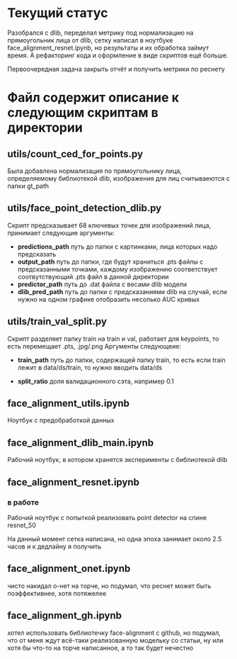 # Текущий статус

Разобрался с dlib, переделал метрику под нормализацию на прямоугольник лица от dlib, сетку написал в ноутбуке face_alignment_resnet.ipynb, но результаты и их обработка займут время. А рефакторинг кода и оформление в виде скриптов ещё больше.

Первоочередная задача закрыть отчёт и получить метрики по реснету

# Файл содержит описание к следующим скриптам в директории

## utils/count_ced_for_points.py

Была добавлена нормализация по прямоугольнику лица, определяемому библиотекой dlib, изображения для лиц считываеются с папки gt_path

## utils/face_point_detection_dlib.py

Скрипт предсказывает 68 ключевых точек для изображений лица, принимает следующие аргументы:

- __predictions_path__ путь до папки с картинками, лица которых надо предсказать
- __output_path__ путь до папки, где будут храниться .pts файлы с предсказанными точками, каждому изображению соответствует соотвутствующий .pts файл в данной директории
- __predictor_path__ путь до .dat файла с весами dlib модели
- __dlib_pred_path__ путь до папки с предсказаниями dlib на случай, если нужно на одном графике отобразить несолько AUC кривых

## utils/train_val_split.py

Скрипт разделяет папку train на train и val, работает для keypoints, то есть перемещает .pts, .jpg/.png Аргументы следующеие:

- __train_path__ путь до папки, содержащей папку train, то есть если train лежит в data/ds/train, то нужно вводить data/ds

- __split_ratio__ доля валидационного сэта, например 0.1

## face_alignment_utils.ipynb

Ноутбук с предобработкой данных

## face_alignment_dlib_main.ipynb

Рабочий ноутбук, в котором хранятся эксперименты с библиотекой dlib

## face_alignment_resnet.ipynb

### в работе

Рабочий ноутбук с попыткой реализовать point detector на спине resnet_50

На данный момент сетка написана, но одна эпоха занимает около 2.5 часов и к дедлайну я получить

## face_alignment_onet.ipynb

чисто накидал о-нет на торче, но подумал, что реснет может быть поэффективнее, хотя потяжелее

## face_alignment_gh.ipynb

хотел использовать библиотечку face-alignment с github, но подумал, что от меня ждут всё-таки реализованную модельку со статьи, ну или хотя бы что-то на торче написанное, а то так будет нечестно
